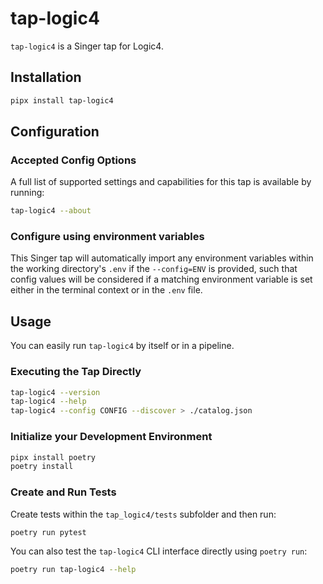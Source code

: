 # tap-logic4

`tap-logic4` is a Singer tap for Logic4.

## Installation
```bash
pipx install tap-logic4
```

## Configuration

### Accepted Config Options

A full list of supported settings and capabilities for this
tap is available by running:

```bash
tap-logic4 --about
```

### Configure using environment variables

This Singer tap will automatically import any environment variables within the working directory's
`.env` if the `--config=ENV` is provided, such that config values will be considered if a matching
environment variable is set either in the terminal context or in the `.env` file.

## Usage

You can easily run `tap-logic4` by itself or in a pipeline.

### Executing the Tap Directly

```bash
tap-logic4 --version
tap-logic4 --help
tap-logic4 --config CONFIG --discover > ./catalog.json
```

### Initialize your Development Environment

```bash
pipx install poetry
poetry install
```

### Create and Run Tests

Create tests within the `tap_logic4/tests` subfolder and
  then run:

```bash
poetry run pytest
```

You can also test the `tap-logic4` CLI interface directly using `poetry run`:

```bash
poetry run tap-logic4 --help
```
